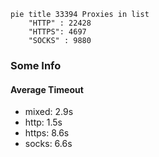 
```mermaid
pie title 33394 Proxies in list
    "HTTP" : 22428
    "HTTPS": 4697
    "SOCKS" : 9880
```

### Some Info
#### Average Timeout

- mixed: 2.9s
- http: 1.5s
- https: 8.6s
- socks: 6.6s
